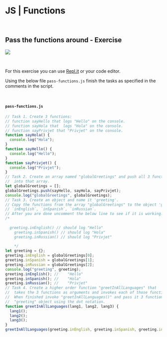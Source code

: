 # JS | Functions

<br>

## Pass the functions around - Exercise

![](https://media.giphy.com/media/5IqxJsqlCtkqc/giphy.gif)

<br>

For this exercise you can use [Repl.it](https://repl.it/) or your code editor.

Using the below file `pass-functions.js` finish the tasks as specified in the comments in the script.

<br>

#### `pass-functions.js`

```js
// Task 1. Create 3 functions:
// function sayHello that logs "Hello" on the console.
// function sayHola that  logs "Hola" on the console.
// function sayPrivjet that "Privjet" on the console.
function sayHola() {
  console.log("Hola");
}
function sayHello() {
  console.log("Hello");
}
function sayPrivjet() {
  console.log("Privjet");
}
// Task 2. Create an array named "globalGreetings" and push all 3 functions
//  into that array.
let globalGreetings = [];
globalGreetings.push(sayHello, sayHola, sayPrivjet);
console.log("globalGreetings", globalGreetings);
// Task 3. Create an object and name it 'greeting'.
// Copy the functions from the array "globalGreetings" to the object 'greeting' and make them into methods with new names:
// `inEnglish`, `inSpanish`, `inRussian`.
// After you are done uncomment the below line to see if it is working:
/*
  	
  greeting.inEnglish() // should log "Hello" 
	greeting.inSpanish() // should log "Hola" 
	greeting.inRussian() // should log "Privjet" 
	
	*/
let greeting = {};
greeting.inEnglish = globalGreetings[0];
greeting.inSpanish = globalGreetings[1];
greeting.inRussian = globalGreetings[2];
console.log("greeting", greeting);
greeting.inEnglish(); //	"Hello"
greeting.inSpanish(); //	"Hola"
greeting.inRussian(); //	"Privjet"
// Task 4. Create a higher order function "greetInAllLanguages" that
//  takes the 3 functions as arguments and invokes each of those function arguments.
//  When finished invoke "greetInAllLanguages()" and pass it 3 functions from the
//  "greeting" object using the dot notation.
function greetInAllLanguages(lang1, lang2, lang3) {
  lang1();
  lang2();
  lang3();
}
greetInAllLanguages(greeting.inEnglish, greeting.inSpanish, greeting.inRussian);